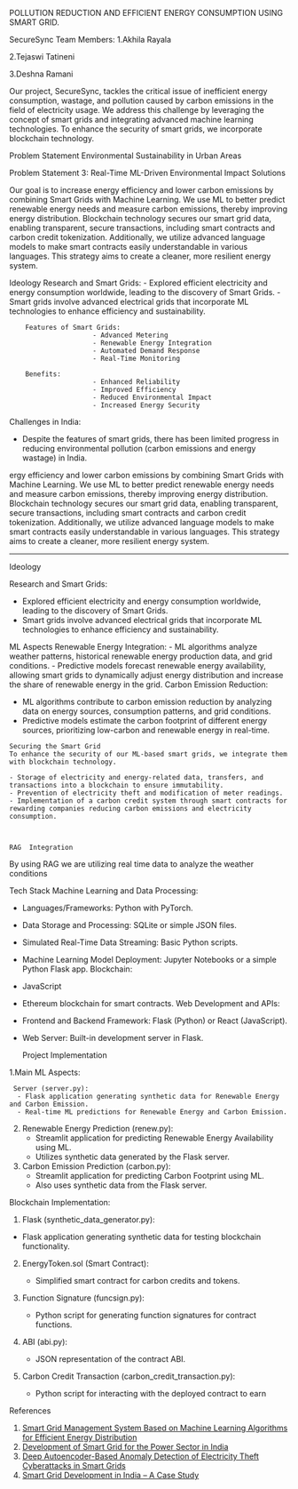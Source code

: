 POLLUTION  REDUCTION  AND EFFICIENT  ENERGY  CONSUMPTION  USING SMART  GRID. 
 
 SecureSync
 Team Members:
 1.Akhila Rayala

 2.Tejaswi Tatineni

 3.Deshna Ramani
 
Our project, SecureSync, tackles the critical issue of inefficient energy consumption, wastage, and pollution caused by carbon emissions in the field of electricity usage. We address this challenge by leveraging the concept of smart grids and integrating advanced machine learning technologies. To enhance the security of smart grids, we incorporate blockchain technology.

 Problem Statement
Environmental Sustainability in Urban Areas

Problem Statement 3: Real-Time ML-Driven Environmental Impact Solutions

Our goal is to increase energy efficiency and lower carbon emissions by combining Smart Grids with Machine Learning. We use ML to better predict renewable energy needs and measure carbon emissions, thereby improving energy distribution. Blockchain technology secures our smart grid data, enabling transparent, secure transactions, including smart contracts and carbon credit tokenization. Additionally, we utilize advanced language models to make smart contracts easily understandable in various languages. This strategy aims to create a cleaner, more resilient energy system.

 Ideology
        Research and Smart Grids:
                         - Explored efficient electricity and energy consumption worldwide, leading to the discovery of Smart Grids.
                         - Smart grids involve advanced electrical grids that incorporate ML technologies to enhance efficiency and sustainability.

        Features of Smart Grids:
                         - Advanced Metering
                         - Renewable Energy Integration
                         - Automated Demand Response
                         - Real-Time Monitoring

        Benefits:
                         - Enhanced Reliability
                         - Improved Efficiency
                         - Reduced Environmental Impact
                         - Increased Energy Security

Challenges in India:
  - Despite the features of smart grids, there has been limited progress in reducing environmental pollution (carbon emissions and energy wastage) in India.



ergy efficiency and lower carbon emissions by combining Smart Grids with Machine Learning. We use ML to better predict renewable energy needs and measure carbon emissions, thereby improving energy distribution. Blockchain technology secures our smart grid data, enabling transparent, secure transactions, including smart contracts and carbon credit tokenization. Additionally, we utilize advanced language models to make smart contracts easily understandable in various languages. This strategy aims to create a cleaner, more resilient energy system.

---

Ideology

Research and Smart Grids:
  - Explored efficient electricity and energy consumption worldwide, leading to the discovery of Smart Grids.
  - Smart grids involve advanced electrical grids that incorporate ML technologies to enhance efficiency and sustainability.

   ML Aspects
     Renewable Energy Integration:
           - ML algorithms analyze weather patterns, historical renewable energy production data, and grid conditions.
           - Predictive models forecast renewable energy availability, allowing smart grids to dynamically adjust energy distribution and increase the share of renewable energy in the grid.
   Carbon Emission Reduction:
   - ML algorithms contribute to carbon emission reduction by analyzing data on energy sources, consumption patterns, and grid conditions.
   - Predictive models estimate the carbon footprint of different energy sources, prioritizing low-carbon and renewable energy in real-time.

    Securing the Smart Grid
    To enhance the security of our ML-based smart grids, we integrate them with blockchain technology.

    - Storage of electricity and energy-related data, transfers, and transactions into a blockchain to ensure immutability.
    - Prevention of electricity theft and modification of meter readings.
    - Implementation of a carbon credit system through smart contracts for rewarding companies reducing carbon emissions and electricity consumption.



    RAG  Integration

By using RAG we are utilizing real time data to analyze the weather conditions
  
Tech Stack
   Machine Learning and Data Processing:
- Languages/Frameworks: Python with PyTorch.
- Data Storage and Processing: SQLite or simple JSON files.
- Simulated Real-Time Data Streaming: Basic Python scripts.
- Machine Learning Model Deployment: Jupyter Notebooks or a simple Python Flask app.
 Blockchain:
- JavaScript
- Ethereum blockchain for smart contracts.
 Web Development and APIs:
- Frontend and Backend Framework: Flask (Python) or React (JavaScript).
- Web Server: Built-in development server in Flask.

  Project Implementation

 1.Main ML Aspects:
 
     Server (server.py):
      - Flask application generating synthetic data for Renewable Energy and Carbon Emission.
      - Real-time ML predictions for Renewable Energy and Carbon Emission.
 2. Renewable Energy Prediction (renew.py):
      - Streamlit application for predicting Renewable Energy Availability using ML.
      - Utilizes synthetic data generated by the Flask server.
 3. Carbon Emission Prediction (carbon.py):
      - Streamlit application for predicting Carbon Footprint using ML.
      - Also uses synthetic data from the Flask server.
   
Blockchain Implementation:

 1. Flask (synthetic_data_generator.py):
   - Flask application generating synthetic data for testing blockchain functionality.

2. EnergyToken.sol (Smart Contract):
   - Simplified smart contract for carbon credits and tokens.

3. Function Signature (funcsign.py):
   - Python script for generating function signatures for contract functions.

4. ABI (abi.py):
   - JSON representation of the contract ABI.

5. Carbon Credit Transaction (carbon_credit_transaction.py):
   - Python script for interacting with the deployed contract to earn

  References

1. [Smart Grid Management System Based on Machine Learning Algorithms for Efficient Energy Distribution](https://www.researchgate.net/publication/XXXXXXX)
2. [Development of Smart Grid for the Power Sector in India](https://www.sciencedirect.com/science/article/pii/S2772783122000103)
3. [Deep Autoencoder-Based Anomaly Detection of Electricity Theft Cyberattacks in Smart Grids](https://www.researchgate.net/publication/XXXXXXX)
4. [Smart Grid Development in India – A Case Study](https://www.iitk.ac.in/npsc/Papers/NPSC2014/1569993451.pdf)

